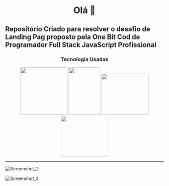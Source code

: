 <h1 align="center">Olá 👋</h1>

<h2> Repositório Criado para resolver o desafio de Landing Pag proposto pela One Bit Cod de Programador Full Stack JavaScript Profissional </h2>

<h3 align="center"> Tecnologia Usadas </h3>
 
<div align="center">
<img width="150px" height="150px" src="https://user-images.githubusercontent.com/102999344/207988283-1acffee8-5100-4b27-9c2d-4b2e10d2c833.png">
<img width="100px" height="150px" src="https://user-images.githubusercontent.com/102999344/207988144-02036dd9-1c59-430a-83cd-036ff3080d9c.png">
<img width="150px" height="130px" src="https://user-images.githubusercontent.com/102999344/207988492-d104ed99-cf20-4d8c-909f-a5ee62f75fd5.png">
<img width="150px" height="130px" src="https://user-images.githubusercontent.com/102999344/207988703-4d3f232b-dffd-4ac1-a141-fa9e52b07d52.png">
</div>

<hr>

![Screenshot_2](https://user-images.githubusercontent.com/102999344/207986848-566978b5-4b62-4920-890f-91bef430f050.png)

![Screenshot_3](https://user-images.githubusercontent.com/102999344/207986880-0c43462f-5960-4d5e-aca5-3f045b94731a.png)
